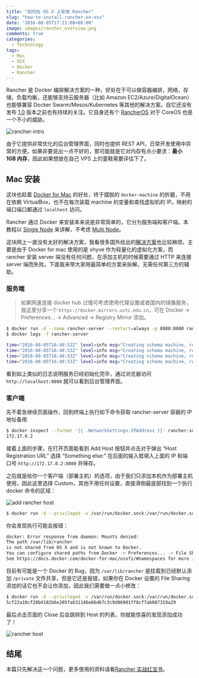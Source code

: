 ```yaml
---
title: "如何在 OS X 上安装 Rancher"
slug: "how-to-install-rancher-on-osx"
date: "2016-08-05T17:21:08+08:00"
image: images/rancher_overview.png
comments: true
categories:
  - Technology
tags:
  - Mac
  - OSX
  - Docker
  - Rancher
---
```


Rancher 是 Docker 编排解决方案的一种，好处在于可以做容器编排，网络，存储，负载均衡，还能够支持云服务器（比如 Amazon EC2/Azure/DigitalOcean）也能够兼容 Docker Swarm/Mesos/Kubernetes 等其他的解决方案。自它还没有发布 [1.0](http://rancher.com/announcing-rancher-1-0-ga/) 版本之前也有持续的关注。它自身还有个 [RancherOS](http://www.infoq.com/cn/news/2015/03/rancheros-docker-linux) 对于 CoreOS 也是一个不小的威胁。

![rancher-intro](http://docs.rancher.com/img/rancher/rancher_overview_2.png)

由于它提供非常优化的后台管理界面，同时也提供 REST API，日常开发使用中异常的方便。如果非要说出一点不好的，那可能就是它对内存有点小要求：**最小 1GB 内存**，因此如果想放在自己 VPS 上的童鞋需要评估下了。

## Mac 安装

这块也趁着 [Docker for Mac](https://docs.docker.com/docker-for-mac/) 的好处，终于摆脱的 `docker-machine` 的折磨，不用在依赖 VirtualBox，也不在每次装载 machine 的变量和查找虚拟机的 IP。映射的端口端口都通过 `localhost` 访问。

Rancher 通过 Docker 来安装本来说是非常简单的，它分为服务端和客户端。本教程以 [Single Node](http://docs.rancher.com/rancher/latest/en/installing-rancher/installing-server/) 来讲解，不考虑 [Multi Node](http://docs.rancher.com/rancher/latest/en/installing-rancher/installing-server/multi-nodes/)。

这块网上一直没有太好的解决方案，我看很多国外给出的[解决方案](https://gist.github.com/axnux/09dc375d71398cbbee44ebd23ba35a08)也比较麻烦，主要是由于 Docker for mac 使用的是 xhyve 作为轻量化的虚拟化方案，而 rancher 安装 server 端没有任何问题，在添加主机的时候需要通过 HTTP 来连接 server 端而失败。下面我来带大家用最简单的方案来拆解。无需任何第三方的辅助。

### 服务端

> 如果网速连接 docker hub 过慢可考虑使用代理设置或者国内的镜像服务，我这里分享一个 `https://docker.mirrors.ustc.edu.cn`，可在 Docker -> Preferences... -> Advanced -> Registry Mirror 添加。

```bash
$ docker run -d --name rancher-server --restart=always -p 8080:8080 rancher/server
$ docker logs -f rancher-server

time="2016-08-05T16:48:52Z" level=info msg="Creating schema machine, roles [service]" id=1ds17
time="2016-08-05T16:48:53Z" level=info msg="Creating schema machine, roles [project member owner]" id=1ds18
time="2016-08-05T16:48:53Z" level=info msg="Creating schema machine, roles [admin user readAdmin]" id=1ds19
time="2016-08-05T16:48:53Z" level=info msg="Creating schema machine, roles [readonly]" id=1ds20
```

看到如上类似的日志说明服务已经初始化完毕，通过浏览器访问 `http://localhost:8080` 就可以看到后台管理界面。

### 客户端

先不着急继续页面操作，回到终端上执行如下命令获取 rancher-server 容器的 IP 地址备用

```bash
$ docker inspect --format '{{ .NetworkSettings.IPAddress }}' rancher-server
172.17.0.2
```

接着上面的步骤，在打开页面能看到 Add Host 按钮并点击对于弹出 “Host Registration URL” 选择 “Something else:” 在后面的输入框填入上面的 IP 和端口号 `http://172.17.0.2:8080` 并保存。

之后就是给你一个客户端（部署主机）的选项，由于我们只添加本机作为部署主机使用，因此这里选择 Custom，其他不用任何设置，直接滑倒最底部找到一个执行 docker 命令的区域：

![add rancher host](http://ww2.sinaimg.cn/large/006tNbRwjw1f6jdkffiqhj31ee150k0c.jpg)

```bash
$ docker run -d --privileged -v /var/run/docker.sock:/var/run/docker.sock -v /var/lib/rancher:/var/lib/rancher rancher/agent:v1.0.2 http://172.17.0.2:8080/v1/scripts/676576FFEC2212A68391:1470416400000:tfqxfdglHL6Qw8dpLVtbOesYY4
```

你会发现执行可能会报错：

```bash
docker: Error response from daemon: Mounts denied:
The path /var/lib/rancher
is not shared from OS X and is not known to Docker.
You can configure shared paths from Docker -> Preferences... -> File Sharing.
See https://docs.docker.com/docker-for-mac/osxfs/#namespaces for more info.
```

目前有可能是一个 Docker 的 Bug，因为 `/var/lib/rancher` 是挂载到已经默认添加 `/private` 文件共享，但是它还是报错，如果你在 Docker 设置的 File Sharing 添加的话它也不会让你添加，因此我们需要做一点小修改：

```bash
$ docker run -d --privileged -v /var/run/docker.sock:/var/run/docker.sock -v ${HOME}/docker/rancher/var/lib/rancher:/var/lib/rancher rancher/agent:v1.0.2 http://172.17.0.2:8080/v1/scripts/676576FFEC2212A68391:1470416400000:tfqxfdglHL6Qw8dpLVtbOesYY4
5cf22a10cf28b4182b6e205fa631146e86d67c3c9d86901ff8cf7ab087319a29
```

最后点击页面的 Close 后会跳转到 Host 的列表，你就能惊喜的发现添加成功了！

![rancher host](http://ww2.sinaimg.cn/large/006tNbRwjw1f6jdidcojkj315y0m4dik.jpg)

## 结尾

本篇只先解决这一个问题，更多使用的资料请看[Rancher 实战红宝书](http://rancher.hidocker.io/)。



